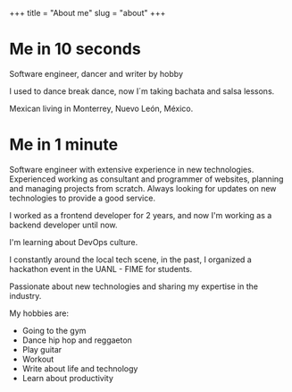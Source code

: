 +++
title = "About me"
slug = "about"
+++

# Me in 10 seconds

Software engineer, dancer and writer by hobby

I used to dance break dance, now I´m taking bachata and salsa lessons.

Mexican living in Monterrey, Nuevo León, México.

# Me in 1 minute

Software engineer with extensive experience in new technologies. Experienced working as consultant and programmer of websites, planning and managing projects from scratch. Always looking for updates on new technologies to provide a good service.

I worked as a frontend developer for 2 years, and now I'm working as a backend developer until now.

I'm learning about DevOps culture.

I constantly around the local tech scene, in the past, I organized a hackathon event in the UANL - FIME for students.

Passionate about new technologies and sharing my expertise in the industry.

My hobbies are:

- Going to the gym
- Dance hip hop and reggaeton
- Play guitar
- Workout
- Write about life and technology
- Learn about productivity